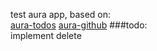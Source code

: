 test aura app, based on:<br />
[aura-todos](https://github.com/sbellity/aura-todos)
[aura-github](https://github.com/sbellity/aura-github)
###todo:<br />
implement delete